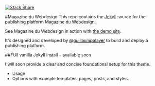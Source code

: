 [![Stack Share](http://img.shields.io/badge/tech-stack-0690fa.svg?style=flat)](http://stackshare.io/MagazineduWebdesign/magazine-du-webdesign)

#Magazine du Webdesign
This repo contains the [Jekyll](http://jekyllrb.com/) source for the publishing platform Magazine du Webdesign.

See Magazine du Webdesign in action with [the demo site](http://magazineduwebdesign.com).

It's designed and developed by [@guillaumpalayer](https://twitter.com/guillaumpalayer) to build and deploy a publishing platform.

##FUll vanilla Jekyll install – available soon

I will soon provide a clear and concise foundational setup for this theme.
* Usage
* Options with example templates, pages, posts, and styles.

